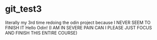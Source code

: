 # git_test3
literally my 3rd time redoing the odin project because I NEVER SEEM TO FINISH IT
Hello Odin! (I AM IN SEVERE PAIN CAN I PLEASE JUST FOCUS AND FINISH THIS ENTIRE COURSE)
